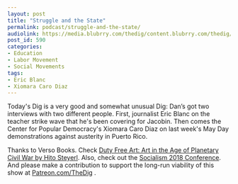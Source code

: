 ```yaml
---
layout: post
title: "Struggle and the State"
permalink: podcast/struggle-and-the-state/
audiolink: https://media.blubrry.com/thedig/content.blubrry.com/thedig/The_Dig_-_EP_110_-_Blanc-Diaz.mp3
post_id: 590
categories: 
- Education
- Labor Movement
- Social Movements
tags: 
- Eric Blanc
- Xiomara Caro Diaz
---
```


Today's Dig is a very good and somewhat unusual Dig: Dan’s got two interviews with two different people. First, journalist Eric Blanc on the teacher strike wave that he's been covering for Jacobin. Then comes the Center for Popular Democracy's Xiomara Caro Diaz on last week's May Day demonstrations against austerity in Puerto Rico.


Thanks to Verso Books. Check [Duty Free Art: Art in the Age of Planetary Civil War by Hito Steyerl](versobooks.com/books/2553-duty-free-art). Also, check out the [Socialism 2018 Conference](SocialismConference.org/). And please make a contribution to support the long-run viability of this show at [Patreon.com/TheDig](http://www.patreon.com/TheDig) .
